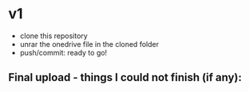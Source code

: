 # v1
- clone this repository 
- unrar the onedrive file in the cloned folder
- push/commit: ready to go! 

## Final upload - things I could not finish (if any):
